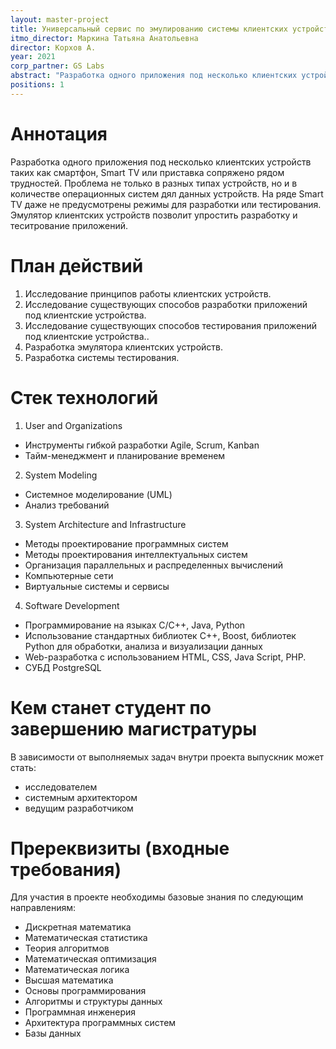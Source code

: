 ```yaml
---
layout: master-project
title: Универсальный сервис по эмулированию системы клиентских устройств разного типа для тестирования
itmo_director: Маркина Татьяна Анатольевна
director: Корхов А.
year: 2021
corp_partner: GS Labs
abstract: "Разработка одного приложения под несколько клиентских устройств таких как смартфон, Smart TV или приставка сопряжено рядом трудностей. Проблема не только в разных типах  устройств, но и в количестве операционных систем дял данных устройств. На ряде Smart TV даже не предусмотрены режимы для разработки или тестирования. Эмулятор клиентских устройств позволит упростить разработку и теситрование приложений."
positions: 1
---
```


# Аннотация

Разработка одного приложения под несколько клиентских устройств таких как смартфон, Smart TV или приставка сопряжено рядом трудностей. Проблема не только в разных типах  устройств, но и в количестве операционных систем дял данных устройств. На ряде Smart TV даже не предусмотрены режимы для разработки или тестирования. Эмулятор клиентских устройств позволит упростить разработку и теситрование приложений.

# План действий

1. Исследование принципов работы клиентских устройств.
2. Исследование существующих способов разработки приложений под клиентские устройства.
3. Исследование существующих способов тестирования приложений под клиентские устройства..
4. Разработка эмулятора клиентских устройств.
5. Разработка системы тестирования.

# Стек технологий

1. User and Organizations 
- Инструменты гибкой разработки Agile, Scrum, Kanban 
- Тайм-менеджмент и планирование временем 

2. System Modeling 
- Системное моделирование (UML)
- Анализ требований 

3. System Architecture and Infrastructure 
- Методы проектирование программных систем 
- Методы проектирования интеллектуальных систем 
- Организация параллельных и распределенных вычислений 
- Компьютерные сети 
- Виртуальные системы и сервисы 

4. Software Development 
- Программирование на языках C/C++, Java, Python 
- Использование стандартных библиотек С++, Boost,  библиотек  Python для обработки, анализа и визуализации данных
- Web-разработка с использованием HTML, CSS, Java Script, PHP.
- СУБД PostgreSQL


# Кем станет студент по завершению магистратуры

В зависимости от выполняемых задач внутри проекта выпускник может стать:

* исследователем
* системным архитектором
* ведущим разработчиком

# Пререквизиты (входные требования)

Для участия в проекте необходимы базовые знания по следующим направлениям:

* Дискретная математика
* Математическая статистика
* Теория алгоритмов
* Математическая оптимизация
* Математическая логика
* Высшая математика
* Основы программирования
* Алгоритмы и структуры данных
* Программная инженерия
* Архитектура программных систем
* Базы данных